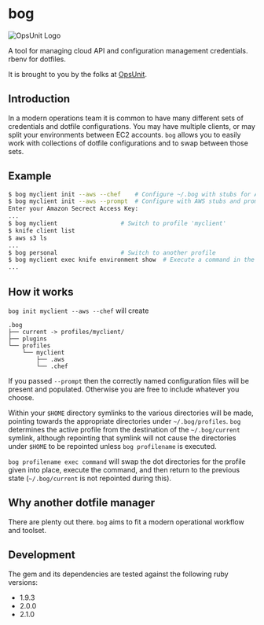 # bog

![OpsUnit Logo][99]

A tool for managing cloud API and configuration management credentials. rbenv for dotfiles.

It is brought to you by the folks at [OpsUnit][1].

## Introduction
In a modern operations team it is common to have many different sets of credentials and dotfile configurations.
You may have multiple clients, or may split your environments between EC2 accounts. `bog` allows you to easily
work with collections of dotfile configurations and to swap between those sets.

## Example
```bash
$ bog myclient init --aws --chef	# Configure ~/.bog with stubs for AWS and Chef under profile 'myclient'
$ bog myclient init --aws --prompt	# Configure with AWS stubs and prompt for credentials
Enter your Amazon Secrect Access Key:
...
$ bog myclient					# Switch to profile 'myclient'
$ knife client list
$ aws s3 ls
...
$ bog personal					# Switch to another profile
$ bog myclient exec knife environment show	# Execute a command in the context of a profile and revert
...
```
## How it works
`bog init myclient --aws --chef` will create 

```
.bog
├── current -> profiles/myclient/
├── plugins
└── profiles
    └── myclient
        ├── .aws
        └── .chef
```
If you passed `--prompt` then the correctly named configuration files will be present and populated. Otherwise you
are free to include whatever you choose.

Within your `$HOME` directory symlinks to the various directories will be made, pointing towards the appropriate directories
under `~/.bog/profiles`. `bog` determines the active profile from the destination of the `~/.bog/current` symlink, although
repointing that symlink will not cause the directories under `$HOME` to be repointed unless `bog profilename` is executed.

`bog profilename exec command` will swap the dot directories for the profile given into place, execute the command, and then
return to the previous state (`~/.bog/current` is not repointed during this).

## Why another dotfile manager
There are plenty out there. `bog` aims to fit a modern operational workflow and toolset.

## Development

The gem and its dependencies are tested against the following ruby versions:

* 1.9.3
* 2.0.0
* 2.1.0

[1]: http://www.opsunit.com
[99]: http://opsunit.com/assets/images/opsunit-logo-large.png
